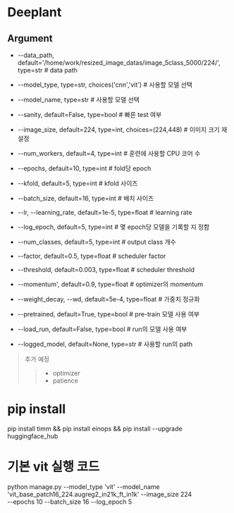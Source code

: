 # Deeplant

## Argument
* --data_path, default='/home/work/resized_image_datas/image_5class_5000/224/', type=str  # data path

* --model_type, type=str, choices('cnn','vit')              # 사용할 모델 선택
* --model_name, type=str                                    # 사용할 모델 선택
* --sanity, default=False, type=bool                        # 빠른 test 여부

* --image_size, default=224, type=int, choices=(224,448)    # 이미지 크기 재설정
* --num_workers, default=4, type=int                        # 훈련에 사용할 CPU 코어 수

* --epochs, default=10, type=int                            # fold당 epoch
* --kfold, default=5, type=int                              # kfold 사이즈
* --batch_size, default=16, type=int                        # 배치 사이즈
* --lr, --learning_rate, default=1e-5, type=float           # learning rate
* --log_epoch, default=5, type=int                          # 몇 epoch당 모델을 기록할 지 정함
* --num_classes, default=5, type=int                        # output class 개수

* --factor, default=0.5, type=float                         # scheduler factor
* --threshold, default=0.003, type=float                    # scheduler threshold
* --momentum', default=0.9, type=float                      # optimizer의 momentum
* --weight_decay, --wd, default=5e-4, type=float            # 가중치 정규화

* --pretrained, default=True, type=bool                     # pre-train 모델 사용 여부
* --load_run, default=False, type=bool                      # run의 모델 사용 여부
* --logged_model, default=None, type=str                    # 사용할 run의 path

> 추가 예정
>> * optimizer
>> * patience

# pip install
pip install timm && pip install einops && pip install --upgrade huggingface_hub

# 기본 vit 실행 코드
python manage.py --model_type 'vit' --model_name 'vit_base_patch16_224.augreg2_in21k_ft_in1k' --image_size 224 \
--epochs 10 --batch_size 16 --log_epoch 5 